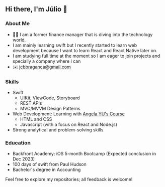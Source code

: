 ## Hi there, I'm Júlio 👋

### About Me
- :man_student: I am a former finance manager that is diving into the technology world.
- I am mainly learning swift but I recently started to learn web development because I want to learn React and React Native later on.
- I am studying full time at the moment so I am eager to join projects and specially a company where I can 
- :envelope: <a href="jcbbraganca@gmail.com" target="_blank">jcbbraganca@gmail.com</a>

### Skills
- Swift
  -  UIKit, ViewCode, Storyboard
  -  REST APIs
  -  MVC/MVVM Design Patterns
- Web Development: Learning with [Angela YU's Course](https://www.udemy.com/course/the-complete-web-development-bootcamp/)
  - HTML and CSS
  - Javascript (with a focus on React and Node.js)
- Strong analytical and problem-solving skills

### Education
- Backfront Academy: iOS 5-month Bootcamp (Expected conclusion in Dec 2023)
- 100 days of swift from Paul Hudson
- Bachelor's degree in Accounting

Feel free to explore my repositories; all feedback is welcome!
